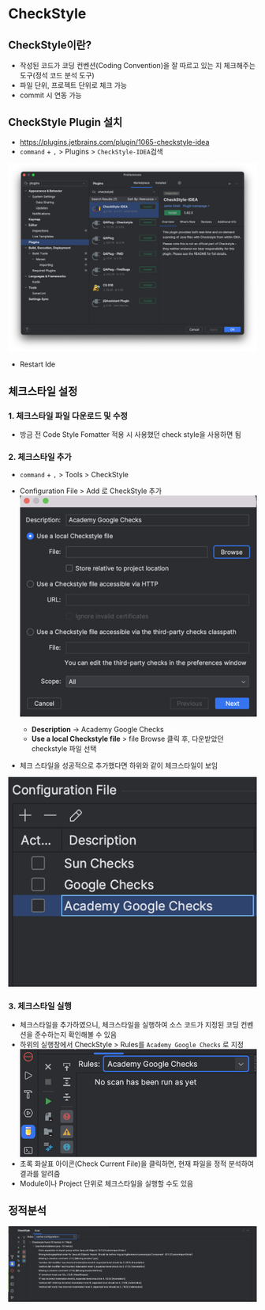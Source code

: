 # CheckStyle

## CheckStyle이란?

* 작성된 코드가 코딩 컨벤션(Coding Convention)을 잘 따르고 있는 지 체크해주는 도구(정석 코드 분석 도구)
* 파일 단위, 프로젝트 단위로 체크 가능
* commit 시 연동 가능

## CheckStyle Plugin 설치

* https://plugins.jetbrains.com/plugin/1065-checkstyle-idea
* `command` + `,` > Plugins > `CheckStyle-IDEA`검색

![plugin check style](images/02.png)

* Restart Ide

## 체크스타일 설정
### 1. 체크스타일 파일 다운로드 및 수정
- 방금 전 Code Style Fomatter 적용 시 사용했던 check style을 사용하면 됨

### 2. 체크스타일 추가
- `command` + `,` > Tools > CheckStyle
- Configuration File > Add 로 CheckStyle 추가
![Alt text](./images/16.png)
    - **Description** -> Academy Google Checks
    - **Use a local Checkstyle file** > file Browse 클릭 후, 다운받았던 checkstyle 파일 선택

- 체크 스타일을 성공적으로 추가했다면 하위와 같이 체크스타일이 보임

![Alt text](./images/17.png)

### 3. 체크스타일 실행
- 체크스타일을 추가하였으니, 체크스타일을 실행하여 소스 코드가 지정된 코딩 컨벤션을 준수하는지 확인해볼 수 있음
- 하위의 실행창에서 CheckStyle > Rules를 `Academy Google Checks` 로 지정
![Alt text](./images/18.png)
- 초록 화살표 아이콘(Check Current File)을 클릭하면, 현재 파일을 정적 분석하여 결과를 알려줌
- Module이나 Project 단위로 체크스타일을 실행할 수도 있음



## 정적분석

![Alt text](images/07.png)
